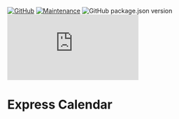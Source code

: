 [![GitHub](https://img.shields.io/github/license/mashape/apistatus.svg?style=flat-square)](license.md)
[![Maintenance](https://img.shields.io/maintenance/yes/2020.svg?style=flat-square)]()
![GitHub package.json version](https://img.shields.io/github/package-json/v/zhibirc/excale?style=flat-square)
![GitHub file size in bytes](https://img.shields.io/github/size/zhibirc/excale/build/index.min.js?style=flat-square)

# Express Calendar
